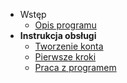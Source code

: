 - Wstęp
  - [Opis programu](/#start)
- **Instrukcja obsługi**
  - [Tworzenie konta](files/1-tworzenie_konta.md "dok.Infano.net | Tworzenie konta")
  - [Pierwsze kroki](files/2-pierwsze_kroki.md "dok.Infano.net | Pierwsze kroki")
  - [Praca z programem](files/3-praca_z_programem.md "dok.Infano.net | Praca z programem")
<!-- - [Changelog](changelog.md) -->
  



